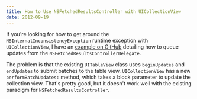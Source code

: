 ```yaml
---
title: How to Use NSFetchedResultsController with UICollectionView
date: 2012-09-19
---
```


If you're looking for how to get around the `NSInternalInconsistencyException` runtime exception with `UICollectionView`, I have an [example on GitHub](https://github.com/AshFurrow/UICollectionView-NSFetchedResultsController) detailing how to queue updates from the `NSFetchedResultsControllerDelegate`.

The problem is that the existing `UITableView` class uses `beginUpdates` and `endUpdates` to submit batches to the table view. `UICollectionView` has a new `performBatchUpdates:` method, which takes a block parameter to update the collection view. That's pretty good, but it doesn't work well with the existing paradigm for `NSFetchedResultsController`.
